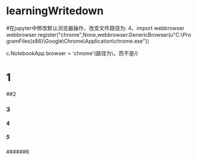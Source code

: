 # learningWritedown
#在jupyter中修改默认浏览器操作，改变文件路径为:
4、import webbrowser
webbrowser.register("chrome",None,webbrowser.GenericBrowser(u"C:\\ProgramFiles(x86)\\Google\\Chrome\\Application\\chrome.exe"))

c.NotebookApp.browser = 'chrome'(路径为\，而不是/)
# 1
##2
### 3
#### 4
##### 5
######6
